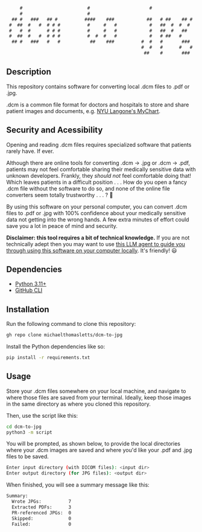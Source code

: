 ```txt
     #                        #                      #                
     #                        #                                       
  ## #   ###   ## #          ####    ###            ##   # ##    ## # 
 #  ##  #   #  # # #          #     #   #            #   ##  #  #  #  
 #   #  #      # # #          #     #   #            #   ##  #   ##   
 #  ##  #   #  # # #          #  #  #   #            #   # ##   #     
  ## #   ###   #   #           ##    ###          #  #   #       ###  
                                                  #  #   #      #   # 
                                                   ##    #       ###  
```

## Description

This repository contains software for converting local .dcm files to .pdf or .jpg.

.dcm is a common file format for doctors and hospitals to store and share patient images and documents, e.g. [NYU Langone's MyChart](https://mychart.nyulmc.org/mychart). 

## Security and Acessibility

Opening and reading .dcm files requires specialized software that patients rarely have. If ever.

Although there are online tools for converting .dcm -> .jpg or .dcm -> .pdf, patients may not feel comfortable sharing their medically sensitive data with unknown developers. Frankly, they _should not_ feel comfortable doing that! Which leaves patients in a difficult position . . . How do you open a fancy .dcm file without the software to do so, and none of the online file converters seem totally trustworthy . . . ? 😬 

By using this software on your personal computer, you can convert .dcm files to .pdf or .jpg with 100% confidence about your medically sensitive data not getting into the wrong hands. A few extra minutes of effort could save you a lot in peace of mind and security.

**Disclaimer: this tool requires a bit of technical knowledge.** If you are not technically adept then you may want to use [this LLM agent to guide you through using this software on your computer locally](https://chatgpt.com/g/g-68add9b82bec8191942c7da5a6273b13-dcm-to-pdf-or-jpg-converter). It's friendly! 😃

## Dependencies

- [Python 3.11+](https://www.python.org/downloads/)
- [GitHub CLI](https://cli.github.com/)

## Installation

Run the following command to clone this repository:

```bash
gh repo clone michaelthomasletts/dcm-to-jpg
```

Install the Python dependencies like so:

```bash
pip install -r requirements.txt
```

## Usage

Store your .dcm files somewhere on your local machine, and navigate to where those files are saved from your terminal. Ideally, keep those images in the same directory as where you cloned this repository.

Then, use the script like this:

```bash
cd dcm-to-jpg
python3 -m script
```

You will be prompted, as shown below, to provide the local directories where your .dcm images are saved and where you'd like your .pdf and .jpg files to be saved.

```bash
Enter input directory (with DICOM files): <input dir>
Enter output directory (for JPG files): <output dir>
```

When finished, you will see a summary message like this:

```txt
Summary:
  Wrote JPGs:          7
  Extracted PDFs:      3
  PR-referenced JPGs:  0
  Skipped:             0
  Failed:              0
```
